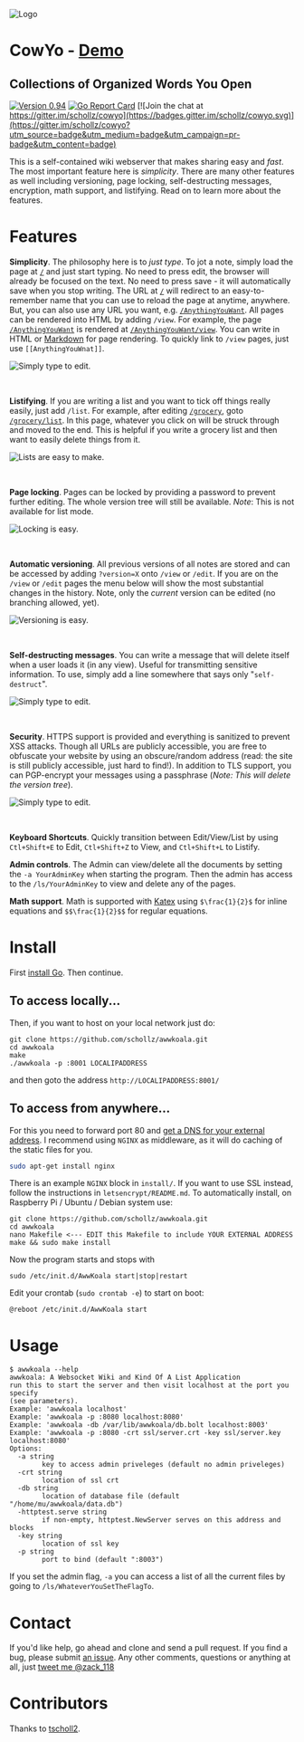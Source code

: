 ![Logo](/static/img/cowyo.png)

# CowYo - [Demo](http://cowyo.com/)
## Collections of Organized Words You Open
[![Version 0.94](https://img.shields.io/badge/version-0.94-brightgreen.svg)]() [![Go Report Card](https://goreportcard.com/badge/github.com/schollz/cowyo)](https://goreportcard.com/report/github.com/schollz/cowyo) [![Join the chat at https://gitter.im/schollz/cowyo](https://badges.gitter.im/schollz/cowyo.svg)](https://gitter.im/schollz/cowyo?utm_source=badge&utm_medium=badge&utm_campaign=pr-badge&utm_content=badge)

This is a self-contained wiki webserver that makes sharing easy and _fast_. The most important feature here is *simplicity*. There are many other features as well including versioning, page locking, self-destructing messages, encryption, math support, and listifying. Read on to learn more about the features.

# Features
**Simplicity**. The philosophy here is to *just type*. To jot a note, simply load the page at [`/`](http://AwwKoala.com/) and just start typing. No need to press edit, the browser will already be focused on the text. No need to press save - it will automatically save when you stop writing. The URL at [`/`](http://AwwKoala.com/) will redirect to an easy-to-remember name that you can use to reload the page at anytime, anywhere. But, you can also use any URL you want, e.g. [`/AnythingYouWant`](http://AwwKoala.com/AnythingYouWant). All pages can be rendered into HTML by adding `/view`. For example, the page [`/AnythingYouWant`](http://AwwKoala.com/AnythingYouWant) is rendered at [`/AnythingYouWant/view`](http://AwwKoala.com/AnythingYouWant/view). You can write in HTML or [Markdown](https://daringfireball.net/projects/markdown/) for page rendering. To quickly link to `/view` pages, just use `[[AnythingYouWnat]]`.

![Simply type to edit.](https://raw.githubusercontent.com/schollz/awwkoala/master/static/img/Main1.gif)

<br>

**Listifying**. If you are writing a list and you want to tick off things really easily, just add `/list`. For example, after editing [`/grocery`](http://AwwKoala.com/grocery), goto [`/grocery/list`](http://AwwKoala.com/grocery/list). In this page, whatever you click on will be struck through and moved to the end. This is helpful if you write a grocery list and then want to easily delete things from it.

![Lists are easy to make.](https://raw.githubusercontent.com/schollz/awwkoala/master/static/img/Main3.gif)

<br>

**Page locking**. Pages can be locked by providing a password to prevent further editing. The whole version tree will still be available. _Note_: This is not available for list mode.

![Locking is easy.](https://raw.githubusercontent.com/schollz/awwkoala/master/static/img/Main8.gif)



<br>

**Automatic versioning**. All previous versions of all notes are stored and can be accessed by adding `?version=X` onto `/view` or `/edit`. If you are on the `/view` or `/edit` pages the menu below will show the most substantial changes in the history. Note, only the _current_ version can be edited (no branching allowed, yet).

![Versioning is easy.](https://raw.githubusercontent.com/schollz/awwkoala/master/static/img/Main2.gif)

<br>

**Self-destructing messages**. You can write a message that will delete itself when a user loads it (in any view). Useful for transmitting sensitive information. To use, simply add a line somewhere that says only "`self-destruct`".

![Simply type to edit.](https://raw.githubusercontent.com/schollz/awwkoala/master/static/img/Main4.gif)


<br>

**Security**. HTTPS support is provided and everything is sanitized to prevent XSS attacks. Though all URLs are publicly accessible, you are free to obfuscate your website by using an obscure/random address (read: the site is still publicly accessible, just hard to find!). In addition to TLS support, you can PGP-encrypt your messages using a passphrase (_Note: This will delete the version tree_).

![Simply type to edit.](https://raw.githubusercontent.com/schollz/awwkoala/master/static/img/Main7.gif)

<br>


**Keyboard Shortcuts**. Quickly transition between Edit/View/List by using `Ctl+Shift+E` to Edit, `Ctl+Shift+Z` to View, and `Ctl+Shift+L` to Listify.

**Admin controls**. The Admin can view/delete all the documents by setting the `-a YourAdminKey` when starting the program. Then the admin has access to the `/ls/YourAdminKey` to view and delete any of the pages.

**Math support**. Math is supported with [Katex](https://github.com/Khan/KaTeX) using `$\frac{1}{2}$` for inline equations and `$$\frac{1}{2}$$` for regular equations.



# Install

First [install Go](https://golang.org/doc/install). Then continue.

## To access locally...

Then, if you want to host on your local network just do:

```
git clone https://github.com/schollz/awwkoala.git
cd awwkoala
make
./awwkoala -p :8001 LOCALIPADDRESS
```

and then goto the address `http://LOCALIPADDRESS:8001/`

## To access from anywhere...

For this you need to forward port 80 and [get a DNS for your external address](https://www.duckdns.org/). I recommend using `NGINX` as middleware, as it will do caching of the static files for you.

```bash
sudo apt-get install nginx
```

There is an example `NGINX` block in `install/`. If you want to use SSL instead, follow the instructions in `letsencrypt/README.md`. To automatically install, on Raspberry Pi / Ubuntu / Debian system use:

```
git clone https://github.com/schollz/awwkoala.git
cd awwkoala
nano Makefile <--- EDIT this Makefile to include YOUR EXTERNAL ADDRESS
make && sudo make install
```

Now the program starts and stops with

```
sudo /etc/init.d/AwwKoala start|stop|restart
```

Edit your crontab (`sudo crontab -e`) to start on boot:

```
@reboot /etc/init.d/AwwKoala start
```

# Usage

```
$ awwkoala --help
awwkoala: A Websocket Wiki and Kind Of A List Application
run this to start the server and then visit localhost at the port you specify
(see parameters).
Example: 'awwkoala localhost'
Example: 'awwkoala -p :8080 localhost:8080'
Example: 'awwkoala -db /var/lib/awwkoala/db.bolt localhost:8003'
Example: 'awwkoala -p :8080 -crt ssl/server.crt -key ssl/server.key localhost:8080'
Options:
  -a string
        key to access admin priveleges (default no admin priveleges)
  -crt string
        location of ssl crt
  -db string
        location of database file (default "/home/mu/awwkoala/data.db")
  -httptest.serve string
        if non-empty, httptest.NewServer serves on this address and blocks
  -key string
        location of ssl key
  -p string
        port to bind (default ":8003")
```

If you set the admin flag, `-a` you can access a list of all the current files by going to `/ls/WhateverYouSetTheFlagTo`.

# Contact
If you'd like help, go ahead and clone and send a pull request. If you find a bug, please submit [an issue](https://github.com/schollz/AwwKoala/issues). Any other comments, questions or anything at all, just <a href="https://twitter.com/intent/tweet?screen_name=zack_118" class="twitter-mention-button" data-related="zack_118">tweet me @zack_118</a>

# Contributors
Thanks to [tscholl2](https://github.com/tscholl2).
